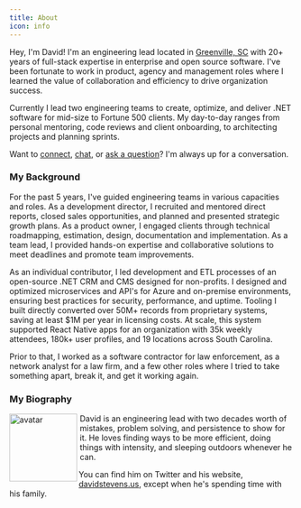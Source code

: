 ```yaml
---
title: About
icon: info
---
```


Hey, I'm David! I'm an engineering lead located in [Greenville, SC](http://lifeingreenville.com) with 20+ years of full-stack expertise in enterprise and open source software. I've been fortunate to work in product, agency and management roles where I learned the value of collaboration and efficiency to drive organization success.

Currently I lead two engineering teams to create, optimize, and deliver .NET software for mid-size to Fortune 500 clients. My day-to-day ranges from personal mentoring, code reviews and client onboarding, to architecting projects and planning sprints. 

Want to [connect](https://www.linkedin.com/in/davidclarkestevens/), [chat](https://twitter.com/messages/compose?recipient_id=218521189), or [ask a question](hello@davidstevens.us)?  I'm always up for a conversation.

### My Background

For the past 5 years, I've guided engineering teams in various capacities and roles.  As a development director, I recruited and mentored direct reports, closed sales opportunities, and planned and presented strategic growth plans.  As a product owner, I engaged clients through technical roadmapping, estimation, design, documentation and implementation.  As a team lead, I provided hands-on expertise and collaborative solutions to meet deadlines and promote team improvements.

As an individual contributor, I led development and ETL processes of an open-source .NET CRM and CMS designed for non-profits.  I designed and optimized microservices and API's for Azure and on-premise environments, ensuring best practices for security, performance, and uptime.  Tooling I built directly converted over 50M+ records from proprietary systems, saving at least $1M per year in licensing costs.  At scale, this system supported React Native apps for an organization with 35k weekly attendees, 180k+ user profiles, and 19 locations across South Carolina.

Prior to that, I worked as a software contractor for law enforcement, as a network analyst for a law firm, and a few other roles where I tried to take something apart, break it, and get it working again.

### My Biography

<img src="../avatar.jpg" alt="avatar" width="120" align="left" /><p style="padding-left:125px;"> David is an engineering lead with two decades worth of mistakes, problem solving, and persistence to show for it.  He loves finding ways to be more efficient, doing things with intensity, and sleeping outdoors whenever he can.

You can find him on Twitter and his website, [davidstevens.us](https://davidstevens.us), except when he's spending time with his family.</p>